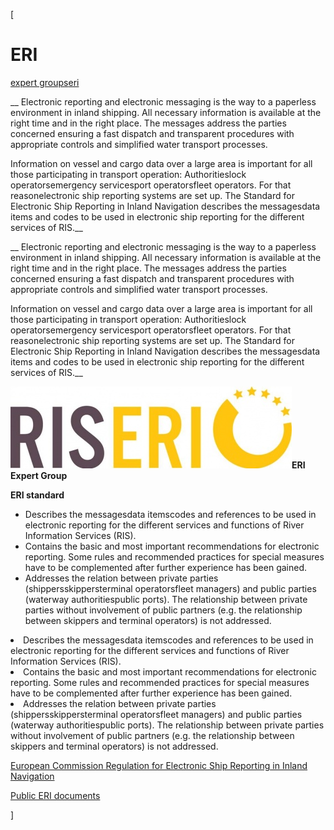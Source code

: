 [

# ERI

<a href="/expert_groups" style="text-transform:lowercase;">Expert Groups</a><a href="/expert_groups/eri" style="text-transform:lowercase;">ERI</a>  
  


__&nbsp;Electronic reporting and electronic messaging is the way to a paperless environment in inland shipping. All necessary information is available at the right time and in the right place. The messages address the parties concerned ensuring a fast dispatch and transparent procedures with appropriate controls and simplified water transport processes.  
  

Information on vessel and cargo data over a large area is important for all those participating in transport operation: Authoritieslock operatorsemergency servicesport operatorsfleet operators. For that reasonelectronic ship reporting systems are set up. The Standard for Electronic Ship Reporting in Inland Navigation describes the messagesdata items and codes to be used in electronic ship reporting for the different services of RIS.__

__&nbsp;Electronic reporting and electronic messaging is the way to a paperless environment in inland shipping. All necessary information is available at the right time and in the right place. The messages address the parties concerned ensuring a fast dispatch and transparent procedures with appropriate controls and simplified water transport processes.  
  

Information on vessel and cargo data over a large area is important for all those participating in transport operation: Authoritieslock operatorsemergency servicesport operatorsfleet operators. For that reasonelectronic ship reporting systems are set up. The Standard for Electronic Ship Reporting in Inland Navigation describes the messagesdata items and codes to be used in electronic ship reporting for the different services of RIS.__  
  
![](/docs/Image/340/thumb_450x-_erilogo.jpg)__ERI Expert Group__  
  
  
  
__ERI standard__  


*   Describes the messagesdata itemscodes and references to be used in electronic reporting for the different services and functions of River Information Services (RIS).
*   Contains the basic and most important recommendations for electronic reporting. Some rules and recommended practices for special measures have to be complemented after further experience has been gained.
*   Addresses the relation between private parties (shippersskippersterminal operatorsfleet managers) and public parties (waterway authoritiespublic ports). The relationship between private parties without involvement of public partners (e.g. the relationship between skippers and terminal operators) is not addressed.

<li>Describes the messagesdata itemscodes and references to be used in electronic reporting for the different services and functions of River Information Services (RIS).</li><li>Contains the basic and most important recommendations for electronic reporting. Some rules and recommended practices for special measures have to be complemented after further experience has been gained.</li><li>Addresses the relation between private parties (shippersskippersterminal operatorsfleet managers) and public parties (waterway authoritiespublic ports). The relationship between private parties without involvement of public partners (e.g. the relationship between skippers and terminal operators) is not addressed.</li>  
  
[European Commission Regulation for Electronic Ship Reporting in Inland Navigation  
](/docs/File/340/commission_regulation_164_2010_en.pdf)  
  
  
  
[Public ERI documents](/library/expert_groups/eri)  
  
]